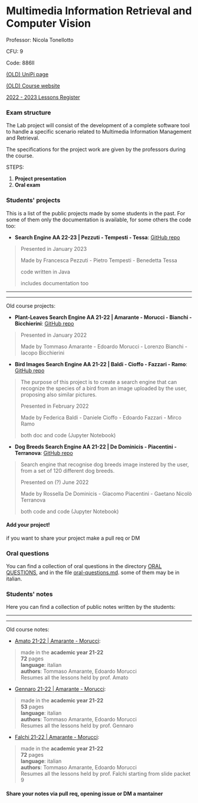 # Multimedia Information Retrieval and Computer Vision

Professor: Nicola Tonellotto

CFU: 9

Code: 886II

[(OLD) UniPi page](https://esami.unipi.it/esami2/programma.php?pg=ects&c=48403)

[(OLD) Course website](https://sites.google.com/site/unipimircv/multimedia-information-retrieval-and-computer-vision)

[2022 - 2023 Lessons Register](https://unimap.unipi.it/registri/dettregistriNEW.php?re=7087995::::&ri=50325)

### Exam structure

The Lab project will consist of the development of a complete software tool to handle a specific scenario related to Multimedia Information Management and Retrieval.

The specifications for the project work are given by the professors during the course.

STEPS:

1. **Project presentation**
2. **Oral exam**

### Students' projects

This is a list of the public projects made by some students in the past. For some of them only the documentation is available, for some others the code too:
- **Search Engine AA 22-23 | Pezzuti - Tempesti - Tessa**: [GitHub repo](https://github.com/PieTempesti98/searchEngine)
>Presented in January 2023
>
>Made by Francesca Pezzuti - Pietro Tempesti - Benedetta Tessa
>
>code written in Java
>
>includes documentation too

---
---

Old course projects:
- **Plant-Leaves Search Engine AA 21-22 | Amarante - Morucci - Bianchi - Bicchierini**: [GitHub repo](https://github.com/TommyTheHuman/MIRCV-Plant-Leaves-Search-Engine)
>Presented in January 2022
>
>Made by Tommaso Amarante - Edoardo Morucci - Lorenzo Bianchi - Iacopo Bicchierini
>
- **Bird Images Search Engine AA 21-22 | Baldi - Cioffo - Fazzari - Ramo**: [GitHub repo](https://github.com/danielecioffo/Bird-Images-Search-Engine)
>The purpose of this project is to create a search engine that can recognize the species of a bird from an image uploaded by the user, proposing also similar pictures.
>
>Presented in February 2022
>
>Made by Federica Baldi - Daniele Cioffo - Edoardo Fazzari - Mirco Ramo
>
>both doc and code (Jupyter Notebook)
- **Dog Breeds Search Engine AA 21-22 | De Dominicis - Piacentini - Terranova**: [GitHub repo](https://github.com/rosselladedo/DOG_BREEDS_SEARCH_ENGINE)
>Search engine that recognise dog breeds image instered by the user, from a set of 120 different dog breeds.
>
>Presented on (?) June 2022
>
>Made by Rossella De Dominicis - Giacomo Piacentini - Gaetano Nicolò Terranova
>
>both code and code (Jupyter Notebook)

#### **Add your project!** 
if you want to share your project make a pull req or DM


### Oral questions

You can find a collection of oral questions in the directory [ORAL QUESTIONS](oral-questions), and in the file [oral-questions.md](oral-questions.md). some of them may be in italian.


### Students' notes

Here you can find a collection of public notes written by the students:

---
---

Old course notes:
- [Amato 21-22 | Amarante - Morucci](Amato_21-22_Lecture_notes_TommasoAmarante-EdoardoMorucci.pdf):
>made in the **academic year 21-22**<br>
>**72** pages<br>
>**language**: italian<br>
>**authors**: Tommaso Amarante, Edoardo Morucci<br>
>Resumes all the lessons held by prof. Amato

- [Gennaro 21-22 | Amarante - Morucci](Gennaro_21-22_Lecture_notes_TommasoAmarante-EdoardoMorucci.pdf):
>made in the **academic year 21-22**<br>
>**53** pages<br>
>**language**: italian<br>
>**authors**: Tommaso Amarante, Edoardo Morucci<br>
>Resumes all the lessons held by prof. Gennaro

- [Falchi 21-22 | Amarante - Morucci](Falchi_21-22_Lecture_notes_TommasoAmarante-EdoardoMorucci.pdf):
>made in the **academic year 21-22**<br>
>**72** pages<br>
>**language**: italian<br>
>**authors**: Tommaso Amarante, Edoardo Morucci<br>
>Resumes all the lessons held by prof. Falchi starting from slide packet 9

#### Share your notes via pull req, opening issue or DM a mantainer
